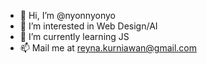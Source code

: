 - 👋 Hi, I’m @nyonnyonyo
- 👀 I’m interested in Web Design/AI
- 🌱 I’m currently learning JS
- 📫 Mail me at reyna.kurniawan@gmail.com 

<!---
nyonnyonyo/nyonnyonyo is a ✨ special ✨ repository because its `README.md` (this file) appears on your GitHub profile.
You can click the Preview link to take a look at your changes.
--->

